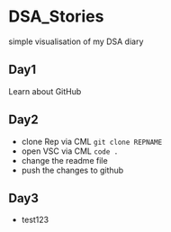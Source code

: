 # DSA_Stories
simple visualisation of my DSA diary

## Day1
Learn about GitHub

## Day2
- clone Rep via CML `git clone REPNAME` 
- open VSC via CML `code .`
- change the readme file
- push the changes to github

## Day3
- test123
